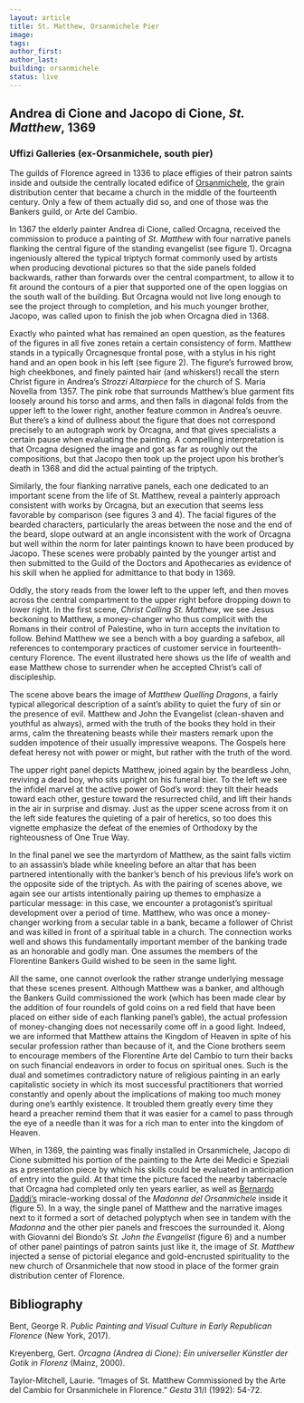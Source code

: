 ```yaml
---
layout: article
title: St. Matthew, Orsanmichele Pier
image:
tags:
author_first:
author_last:
building: orsanmichele
status: live
---
```


## Andrea di Cione and Jacopo di Cione, *St. Matthew*, 1369
### Uffizi Galleries (ex-Orsanmichele, south pier)

<!-- more -->

The guilds of Florence agreed in 1336 to place effigies of their patron saints inside and outside the centrally located edifice of [Orsanmichele](https://florenceasitwas.wlu.edu/architecture/orsanmichele.html), the grain distribution center that became a church in the middle of the fourteenth century. Only a few of them actually did so, and one of those was the Bankers guild, or Arte del Cambio.

<!-- more -->

In 1367 the elderly painter Andrea di Cione, called Orcagna, received the commission to produce a painting of *St. Matthew* with four narrative panels flanking the central figure of the standing evangelist (see figure 1). Orcagna ingeniously altered the typical triptych format commonly used by artists when producing devotional pictures so that the side panels folded backwards, rather than forwards over the central compartment, to allow it to fit around the contours of a pier that supported one of the open loggias on the south wall of the building. But Orcagna would not live long enough to see the project through to completion, and his much younger brother, Jacopo, was called upon to finish the job when Orcagna died in 1368.


Exactly who painted what has remained an open question, as the features of the figures in all five zones retain a certain consistency of form. Matthew stands in a typically Orcagnesque frontal pose, with a stylus in his right hand and an open book in his left (see figure 2). The figure’s furrowed brow, high cheekbones, and finely painted hair (and whiskers!) recall the stern Christ figure in Andrea’s *Strozzi Altarpiece* for the church of S. Maria Novella from 1357. The pink robe that surrounds Matthew’s blue garment fits loosely around his torso and arms, and then falls in diagonal folds from the upper left to the lower right, another feature common in Andrea’s oeuvre. But there’s a kind of dullness about the figure that does not correspond precisely to an autograph work by Orcagna, and that gives specialists a certain pause when evaluating the painting. A compelling interpretation is that Orcagna designed the image and got as far as roughly out the compositions, but that Jacopo then took up the project upon his brother’s death in 1368 and did the actual painting of the triptych.


Similarly, the four flanking narrative panels, each one dedicated to an important scene from the life of St. Matthew, reveal a painterly approach consistent with works by Orcagna, but an execution that seems less favorable by comparison (see figures 3 and 4). The facial figures of the bearded characters, particularly the areas between the nose and the end of the beard, slope outward at an angle inconsistent with the work of Orcagna but well within the norm for later paintings known to have been produced by Jacopo. These scenes were probably painted by the younger artist and then submitted to the Guild of the Doctors and Apothecaries as evidence of his skill when he applied for admittance to that body in 1369.


Oddly, the story reads from the lower left to the upper left, and then moves across the central compartment to the upper right before dropping down to lower right. In the first scene, *Christ Calling St. Matthew*, we see Jesus beckoning to Matthew, a money-changer who thus complicit with the Romans in their control of Palestine, who in turn accepts the invitation to follow. Behind Matthew we see a bench with a boy guarding a safebox, all references to contemporary practices of customer service in fourteenth-century Florence. The event illustrated here shows us the life of wealth and ease Matthew chose to surrender when he accepted Christ’s call of discipleship.


The scene above bears the image of *Matthew Quelling Dragons*, a fairly typical allegorical description of a saint’s ability to quiet the fury of sin or the presence of evil. Matthew and John the Evangelist (clean-shaven and youthful as always), armed with the truth of the books they hold in their arms, calm the threatening beasts while their masters remark upon the sudden impotence of their usually impressive weapons. The Gospels here defeat heresy not with power or might, but rather with the truth of the word.


The upper right panel depicts Matthew, joined again by the beardless John, reviving a dead boy, who sits upright on his funeral bier. To the left we see the infidel marvel at the active power of God’s word: they tilt their heads toward each other, gesture toward the resurrected child, and lift their hands in the air in surprise and dismay. Just as the upper scene across from it on the left side features the quieting of a pair of heretics, so too does this vignette emphasize the defeat of the enemies of Orthodoxy by the righteousness of One True Way.


In the final panel we see the martyrdom of Matthew, as the saint falls victim to an assassin’s blade while kneeling before an altar that has been partnered intentionally with the banker’s bench of his previous life’s work on the opposite side of the triptych. As with the pairing of scenes above, we again see our artists intentionally pairing up themes to emphasize a particular message: in this case, we encounter a protagonist’s spiritual development over a period of time. Matthew, who was once a money-changer working from a secular table in a bank, became a follower of Christ and was killed in front of a spiritual table in a church. The connection works well and shows this fundamentally important member of the banking trade as an honorable and godly man. One assumes the members of the Florentine Bankers Guild wished to be seen in the same light.


All the same, one cannot overlook the rather strange underlying message that these scenes present. Although Matthew was a banker, and although the Bankers Guild commissioned the work (which has been made clear by the addition of four roundels of gold coins on a red field that have been placed on either side of each flanking panel’s gable), the actual profession of money-changing does not necessarily come off in a good light. Indeed, we are informed that Matthew attains the Kingdom of Heaven in spite of his secular profession rather than because of it, and the Cione brothers seem to encourage members of the Florentine Arte del Cambio to turn their backs on such financial endeavors in order to focus on spiritual ones. Such is the dual and sometimes contradictory nature of religious painting in an early capitalistic society in which its most successful practitioners that worried constantly and openly about the implications of making too much money during one’s earthly existence. It troubled them greatly every time they heard a preacher remind them that it was easier for a camel to pass through the eye of a needle than it was for a rich man to enter into the kingdom of Heaven.


When, in 1369, the painting was finally installed in Orsanmichele, Jacopo di Cione submitted his portion of the painting to the Arte dei Medici e Speziali as a presentation piece by which his skills could be evaluated in anticipation of entry into the guild. At that time the picture faced the nearby tabernacle that Orcagna had completed only ten years earlier, as well as [Bernardo Daddi’s](https://florenceasitwas.wlu.edu/people/bernardo-daddi.html) miracle-working dossal of the *Madonna del Orsanmichele* inside it (figure 5). In a way, the single panel of Matthew and the narrative images next to it formed a sort of detached polyptych when see in tandem with the *Madonna* and the other pier panels and frescoes the surrounded it. Along with Giovanni del Biondo’s *St. John the Evangelist* (figure 6) and a number of other panel paintings of patron saints just like it, the image of *St. Matthew* injected a sense of pictorial elegance and gold-encrusted spirituality to the new church of Orsanmichele that now stood in place of the former grain distribution center of Florence.

## Bibliography 

Bent, George R. *Public Painting and Visual Culture in Early Republican Florence* (New York, 2017).


Kreyenberg, Gert. *Orcagna (Andrea di Cione): Ein universeller Künstler der Gotik in Florenz* (Mainz, 2000).


Taylor-Mitchell, Laurie. “Images of St. Matthew Commissioned by the Arte del Cambio for Orsanmichele in Florence.” *Gesta* 31/I (1992): 54-72.
